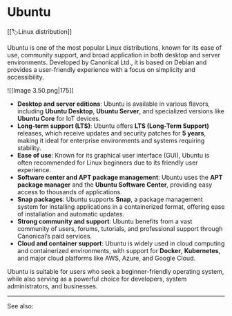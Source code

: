 
# Ubuntu

[[🏷️Linux distribution]]

Ubuntu is one of the most popular Linux distributions, known for its ease of use, community support, and broad application in both desktop and server environments. Developed by Canonical Ltd., it is based on Debian and provides a user-friendly experience with a focus on simplicity and accessibility.

![[Image 3.50.png|175]]

- **Desktop and server editions**: Ubuntu is available in various flavors, including **Ubuntu Desktop**, **Ubuntu Server**, and specialized versions like **Ubuntu Core** for IoT devices.
- **Long-term support (LTS)**: Ubuntu offers **LTS (Long-Term Support)** releases, which receive updates and security patches for **5 years**, making it ideal for enterprise environments and systems requiring stability.
- **Ease of use**: Known for its graphical user interface (GUI), Ubuntu is often recommended for Linux beginners due to its friendly user experience.
- **Software center and APT package management**: Ubuntu uses the **APT package manager** and the **Ubuntu Software Center**, providing easy access to thousands of applications.
- **Snap packages**: Ubuntu supports **Snap**, a package management system for installing applications in a containerized format, offering ease of installation and automatic updates.
- **Strong community and support**: Ubuntu benefits from a vast community of users, forums, tutorials, and professional support through Canonical’s paid services.
- **Cloud and container support**: Ubuntu is widely used in cloud computing and containerized environments, with support for **Docker**, **Kubernetes**, and major cloud platforms like AWS, Azure, and Google Cloud.

Ubuntu is suitable for users who seek a beginner-friendly operating system, while also serving as a powerful choice for developers, system administrators, and businesses.

---

See also: